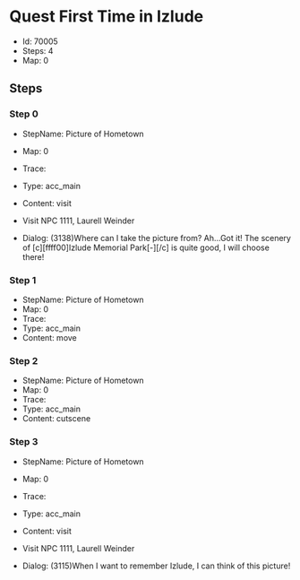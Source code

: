 # Quest First Time in Izlude

- Id: 70005
- Steps: 4
- Map: 0

## Steps

### Step 0
- StepName:  Picture of Hometown
- Map:  0
- Trace:  
- Type:  acc_main
- Content:  visit
- Visit NPC 1111, Laurell Weinder

- Dialog: (3138)Where can I take the picture from? Ah...Got it! The scenery of [c][ffff00]Izlude Memorial Park[-][/c] is quite good, I will choose there!


### Step 1
- StepName:  Picture of Hometown
- Map:  0
- Trace:  
- Type:  acc_main
- Content:  move


### Step 2
- StepName:  Picture of Hometown
- Map:  0
- Trace:  
- Type:  acc_main
- Content:  cutscene


### Step 3
- StepName:  Picture of Hometown
- Map:  0
- Trace:  
- Type:  acc_main
- Content:  visit
- Visit NPC 1111, Laurell Weinder

- Dialog: (3115)When I want to remember Izlude, I can think of this picture!



